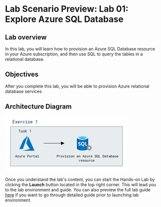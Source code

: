 # Lab Scenario Preview: Lab 01: Explore Azure SQL Database

## Lab overview

In this lab, you will learn how to provision an Azure SQL Database resource in your Azure subscription, and then use SQL to query the tables in a relational database.

## Objectives

After you complete this lab, you will be able to provision Azure relational database services
  
## Architecture Diagram

 ![](../images/sc900module1.png)  
 
Once you understand the lab's content, you can start the Hands-on Lab by clicking the **Launch** button located in the top right corner. This will lead you to the lab environment and guide. You can also preview the full lab guide [here](https://experience.cloudlabs.ai/#/labguidepreview/89fb35f0-1eb5-4fae-a422-fa00d388fef1) if you want to go through detailed guide prior to launching lab environment.  

